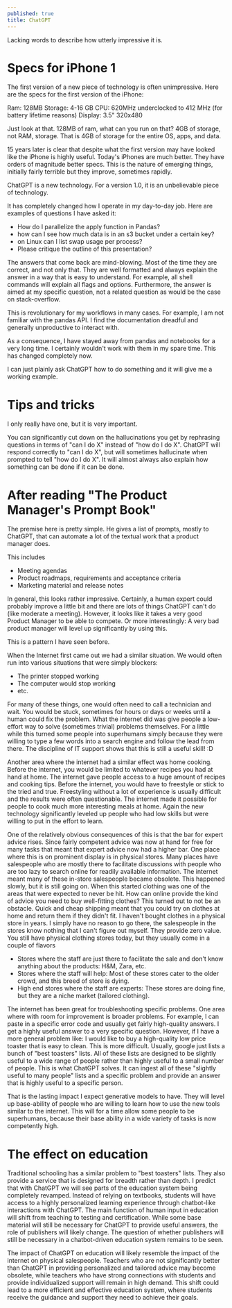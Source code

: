 ```yaml
---
published: true
title: ChatGPT
---
```


Lacking words to describe how utterly impressive it is.

# Specs for iPhone 1

The first version of a new piece of technology is often unimpressive. Here are the specs for the first version of the iPhone:

Ram: 128MB
Storage: 4-16 GB
CPU: 620MHz underclocked to 412 MHz (for battery lifetime reasons)
Display: 3.5" 320x480

Just look at that. 128MB of ram, what can you run on that?
4GB of storage, not RAM, storage. 
That is 4GB of storage for the entire OS, apps, and data.

15 years later is clear that despite what the first version may have looked like the iPhone is highly useful.
Today's iPhones are much better. They have orders of magnitude better specs.
This is the nature of emerging things, initially fairly terrible but they improve, sometimes rapidly.

ChatGPT is a new technology.
For a version 1.0, it is an unbelievable piece of technology.

It has completely changed how I operate in my day-to-day job.
Here are examples of questions I have asked it:
- How do I parallelize the apply function in Pandas?
- how can I see how much data is in an s3 bucket under a certain key?
- on Linux can I list swap usage per process?
- Please critique the outline of this presentation?

The answers that come back are mind-blowing.
Most of the time they are correct, and not only that.
They are well formatted and always explain the answer in a way that is easy to understand.
For example, all shell commands will explain all flags and options.
Furthermore, the answer is aimed at my specific question, not a related question as would be the case on stack-overflow.

This is revolutionary for my workflows in many cases.
For example, I am not familiar with the pandas API.
I find the documentation dreadful and generally unproductive to interact with.

As a consequence, I have stayed away from pandas and notebooks for a very long time.
I certainly wouldn't work with them in my spare time.
This has changed completely now.

I can just plainly ask ChatGPT how to do something and it will give me a working example.

# Tips and tricks

I only really have one, but it is very important.

You can significantly cut down on the hallucinations you get by rephrasing questions in terms of "can I do X" instead of "how do I do X".
ChatGPT will respond correctly to "can I do X", but will sometimes hallucinate when prompted to tell "how do I do X".
It will almost always also explain how something can be done if it can be done.

# After reading "The Product Manager's Prompt Book"

The premise here is pretty simple.
He gives a list of prompts, mostly to ChatGPT, that can automate a lot of the textual work that a product manager does.

This includes
- Meeting agendas
- Product roadmaps, requirements and acceptance criteria
- Marketing material and release notes

In general, this looks rather impressive.
Certainly, a human expert could probably improve a little bit and there are lots of things ChatGPT can't do (like moderate a meeting).
However, it looks like it takes a very good Product Manager to be able to compete.
Or more interestingly: A very bad product manager will level up significantly by using this.

This is a pattern I have seen before.

When the Internet first came out we had a similar situation.
We would often run into various situations that were simply blockers:
- The printer stopped working
- The computer would stop working
- etc.

For many of these things, one would often need to call a technician and wait.
You would be stuck, sometimes for hours or days or weeks until a human could fix the problem.
What the internet did was give people a low-effort way to solve (sometimes trivial) problems themselves.
For a little while this turned some people into superhumans simply because they were willing to type a few words into a search engine and follow the lead from there.
The discipline of IT support shows that this is still a useful skill! :D

Another area where the internet had a similar effect was home cooking.
Before the internet, you would be limited to whatever recipes you had at hand at home.
The internet gave people access to a huge amount of recipes and cooking tips.
Before the internet, you would have to freestyle or stick to the tried and true.
Freestyling without a lot of experience is usually difficult and the results were often questionable.
The internet made it possible for people to cook much more interesting meals at home.
Again the new technology significantly leveled up people who had low skills but were willing to put in the effort to learn.

One of the relatively obvious consequences of this is that the bar for expert advice rises.
Since fairly competent advice was now at hand for free for many tasks that meant that expert advice now had a higher bar.
One place where this is on prominent display is in physical stores.
Many places have salespeople who are mostly there to facilitate discussions with people who are too lazy to search online for readily available information.
The internet meant many of these in-store salespeople became obsolete.
This happened slowly, but it is still going on.
When this started clothing was one of the areas that were expected to never be hit.
How can online provide the kind of advice you need to buy well-fitting clothes?
This turned out to not be an obstacle.
Quick and cheap shipping meant that you could try on clothes at home and return them if they didn't fit.
I haven't bought clothes in a physical store in years.
I simply have no reason to go there, the salespeople in the stores know nothing that I can't figure out myself.
They provide zero value.
You still have physical clothing stores today, but they usually come in a couple of flavors
- Stores where the staff are just there to facilitate the sale and don't know anything about the products: H&M, Zara, etc.
- Stores where the staff will help: Most of these stores cater to the older crowd, and this breed of store is dying.
- High end stores where the staff are experts: These stores are doing fine, but they are a niche market (tailored clothing).


The internet has been great for troubleshooting specific problems.
One area where with room for improvement is broader problems.
For example, I can paste in a specific error code and usually get fairly high-quality answers.
I get a highly useful answer to a very specific question.
However, if I have a more general problem like: I would like to buy a high-quality low price toaster that is easy to clean.
This is more difficult.
Usually, google just lists a bunch of "best toasters" lists.
All of these lists are designed to be slightly useful to a wide range of people rather than highly useful to a small number of people.
This is what ChatGPT solves.
It can ingest all of these "slightly useful to many people" lists and a specific problem and provide an answer that is highly useful to a specific person.

That is the lasting impact I expect generative models to have.
They will level up base-ability of people who are willing to learn how to use the new tools similar to the internet.
This will for a time allow some people to be superhumans, because their base ability in a wide variety of tasks is now competently high.

# The effect on education

Traditional schooling has a similar problem to "best toasters" lists.
They also provide a service that is designed for breadth rather than depth.
I predict that with ChatGPT we will see parts of the education system being completely revamped.
Instead of relying on textbooks, students will have access to a highly personalized learning experience through chatbot-like interactions with ChatGPT. 
The main function of human input in education will shift from teaching to testing and certification. While some base material will still be necessary for ChatGPT to provide useful answers, the role of publishers will likely change. The question of whether publishers will still be necessary in a chatbot-driven education system remains to be seen.

The impact of ChatGPT on education will likely resemble the impact of the internet on physical salespeople. Teachers who are not significantly better than ChatGPT in providing personalized and tailored advice may become obsolete, while teachers who have strong connections with students and provide individualized support will remain in high demand. This shift could lead to a more efficient and effective education system, where students receive the guidance and support they need to achieve their goals.
